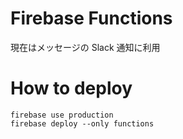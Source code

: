 # Firebase Functions

現在はメッセージの Slack 通知に利用

# How to deploy

```
firebase use production
firebase deploy --only functions
```

